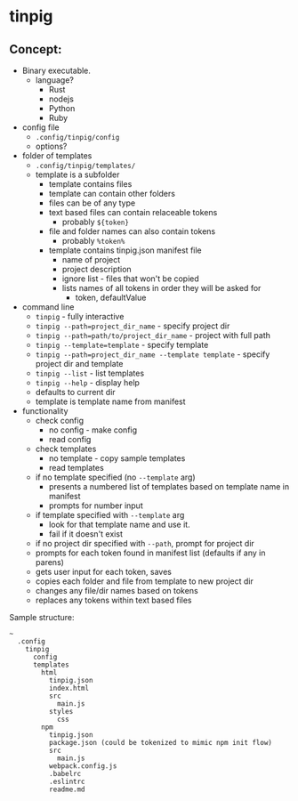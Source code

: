 # tinpig

## Concept:

- Binary executable.
  - language?
    - Rust
    - nodejs
    - Python
    - Ruby
- config file
  - `.config/tinpig/config`
  - options?
- folder of templates
  - `.config/tinpig/templates/`
  - template is a subfolder
    - template contains files
    - template can contain other folders
    - files can be of any type
    - text based files can contain relaceable tokens
      - probably `${token}`
    - file and folder names can also contain tokens
      - probably `%token%`
    - template contains tinpig.json manifest file
      - name of project
      - project description
      - ignore list - files that won't be copied
      - lists names of all tokens in order they will be asked for
        - token, defaultValue
- command line
  - `tinpig` - fully interactive
  - `tinpig --path=project_dir_name` - specify project dir
  - `tinpig --path=path/to/project_dir_name` - project with full path
  - `tinpig --template=template` - specify template
  - `tinpig --path=project_dir_name --template template` - specify project dir and template
  - `tinpig --list` - list templates
  - `tinpig --help` - display help
  - defaults to current dir
  - template is template name from manifest
- functionality
  - check config
    - no config - make config
    - read config
  - check templates
    - no template - copy sample templates
    - read templates
  - if no template specified (no `--template` arg)
    - presents a numbered list of templates based on template name in manifest
    - prompts for number input
  - if template specified with `--template` arg
    - look for that template name and use it.
    - fail if it doesn't exist
  - if no project dir specified with `--path`, prompt for project dir
  - prompts for each token found in manifest list (defaults if any in parens)
  - gets user input for each token, saves
  - copies each folder and file from template to new project dir
  - changes any file/dir names based on tokens
  - replaces any tokens within text based files


Sample structure:

```
~
  .config
    tinpig
      config
      templates
        html
          tinpig.json
          index.html
          src
            main.js
          styles
            css
        npm
          tinpig.json
          package.json (could be tokenized to mimic npm init flow)
          src
            main.js
          webpack.config.js
          .babelrc
          .eslintrc
          readme.md
```

